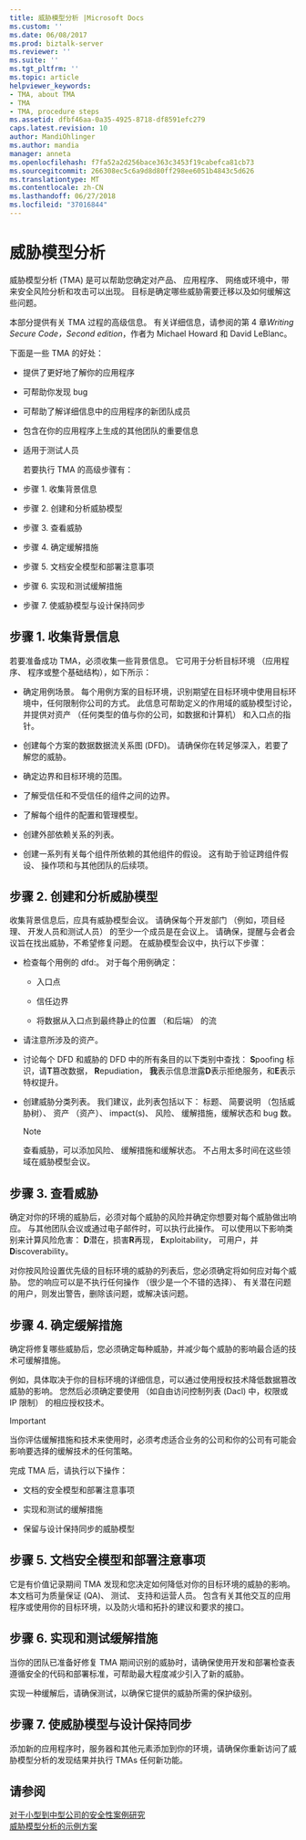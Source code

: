 ```yaml
---
title: 威胁模型分析 |Microsoft Docs
ms.custom: ''
ms.date: 06/08/2017
ms.prod: biztalk-server
ms.reviewer: ''
ms.suite: ''
ms.tgt_pltfrm: ''
ms.topic: article
helpviewer_keywords:
- TMA, about TMA
- TMA
- TMA, procedure steps
ms.assetid: dfbf46aa-0a35-4925-8718-df8591efc279
caps.latest.revision: 10
author: MandiOhlinger
ms.author: mandia
manager: anneta
ms.openlocfilehash: f7fa52a2d256bace363c3453f19cabefca81cb73
ms.sourcegitcommit: 266308ec5c6a9d8d80ff298ee6051b4843c5d626
ms.translationtype: MT
ms.contentlocale: zh-CN
ms.lasthandoff: 06/27/2018
ms.locfileid: "37016844"
---
```

# <a name="threat-model-analysis"></a>威胁模型分析
威胁模型分析 (TMA) 是可以帮助您确定对产品、 应用程序、 网络或环境中，带来安全风险分析和攻击可以出现。 目标是确定哪些威胁需要迁移以及如何缓解这些问题。  
  
 本部分提供有关 TMA 过程的高级信息。 有关详细信息，请参阅的第 4 章*Writing Secure Code，Second edition*，作者为 Michael Howard 和 David LeBlanc。  
  
 下面是一些 TMA 的好处：  
  
- 提供了更好地了解你的应用程序  
  
- 可帮助你发现 bug  
  
- 可帮助了解详细信息中的应用程序的新团队成员  
  
- 包含在你的应用程序上生成的其他团队的重要信息  
  
- 适用于测试人员  
  
  若要执行 TMA 的高级步骤有：  
  
- 步骤 1. 收集背景信息  
  
- 步骤 2. 创建和分析威胁模型  
  
- 步骤 3. 查看威胁  
  
- 步骤 4. 确定缓解措施  
  
- 步骤 5. 文档安全模型和部署注意事项  
  
- 步骤 6. 实现和测试缓解措施  
  
- 步骤 7. 使威胁模型与设计保持同步  
  
## <a name="step-1-collect-background-information"></a>步骤 1. 收集背景信息  
 若要准备成功 TMA，必须收集一些背景信息。 它可用于分析目标环境 （应用程序、 程序或整个基础结构），如下所示：  
  
-   确定用例场景。 每个用例方案的目标环境，识别期望在目标环境中使用目标环境中，任何限制你公司的方式。 此信息可帮助定义的作用域的威胁模型讨论，并提供对资产 （任何类型的值与你的公司，如数据和计算机） 和入口点的指针。  
  
-   创建每个方案的数据数据流关系图 (DFD)。 请确保你在转足够深入，若要了解您的威胁。  
  
-   确定边界和目标环境的范围。  
  
-   了解受信任和不受信任的组件之间的边界。  
  
-   了解每个组件的配置和管理模型。  
  
-   创建外部依赖关系的列表。  
  
-   创建一系列有关每个组件所依赖的其他组件的假设。 这有助于验证跨组件假设、 操作项和与其他团队的后续项。  
  
## <a name="step-2-create-and-analyze-the-threat-model"></a>步骤 2. 创建和分析威胁模型  
 收集背景信息后，应具有威胁模型会议。 请确保每个开发部门 （例如，项目经理、 开发人员和测试人员） 的至少一个成员是在会议上。 请确保，提醒与会者会议旨在找出威胁，不希望修复问题。 在威胁模型会议中，执行以下步骤：  
  
-   检查每个用例的 dfd:。 对于每个用例确定：  
  
    -   入口点  
  
    -   信任边界  
  
    -   将数据从入口点到最终静止的位置 （和后端） 的流  
  
-   请注意所涉及的资产。  
  
-   讨论每个 DFD 和威胁的 DFD 中的所有条目的以下类别中查找： **S**poofing 标识，请**T**篡改数据， **R**epudiation， **我**表示信息泄露**D**表示拒绝服务，和**E**表示特权提升。  
  
-   创建威胁分类列表。 我们建议，此列表包括以下： 标题、 简要说明 （包括威胁树）、 资产 （资产）、 impact(s)、 风险、 缓解措施，缓解状态和 bug 数。  
  
    > [!NOTE]
    >  查看威胁，可以添加风险、 缓解措施和缓解状态。 不占用太多时间在这些领域在威胁模型会议。  
  
## <a name="step-3-review-threats"></a>步骤 3. 查看威胁  
 确定对你的环境的威胁后，必须对每个威胁的风险并确定你想要对每个威胁做出响应。 与其他团队会议或通过电子邮件时，可以执行此操作。 可以使用以下影响类别来计算风险危害： **D**潜在，损害**R**再现， **E**xploitability， 可用户，并**D**iscoverability。  
  
 对你按风险设置优先级的目标环境的威胁的列表后，您必须确定将如何应对每个威胁。 您的响应可以是不执行任何操作 （很少是一个不错的选择）、 有关潜在问题的用户，则发出警告，删除该问题，或解决该问题。  
  
## <a name="step-4-identify-mitigation-techniques-and-technologies"></a>步骤 4. 确定缓解措施  
 确定将修复哪些威胁后，您必须确定每种威胁，并减少每个威胁的影响最合适的技术可缓解措施。  
  
 例如，具体取决于你的目标环境的详细信息，可以通过使用授权技术降低数据篡改威胁的影响。 您然后必须确定要使用 （如自由访问控制列表 (Dacl) 中，权限或 IP 限制） 的相应授权技术。  
  
> [!IMPORTANT]
>  当你评估缓解措施和技术来使用时，必须考虑适合业务的公司和你的公司有可能会影响要选择的缓解技术的任何策略。  
  
 完成 TMA 后，请执行以下操作：  
  
-   文档的安全模型和部署注意事项  
  
-   实现和测试的缓解措施  
  
-   保留与设计保持同步的威胁模型  
  
## <a name="step-5-document-security-model-and-deployment-considerations"></a>步骤 5. 文档安全模型和部署注意事项  
 它是有价值记录期间 TMA 发现和您决定如何降低对你的目标环境的威胁的影响。 本文档可为质量保证 (QA)、 测试、 支持和运营人员。 包含有关其他交互的应用程序或使用你的目标环境，以及防火墙和拓扑的建议和要求的接口。  
  
## <a name="step-6-implement-and-test-mitigations"></a>步骤 6. 实现和测试缓解措施  
 当你的团队已准备好修复 TMA 期间识别的威胁时，请确保使用开发和部署检查表遵循安全的代码和部署标准，可帮助最大程度减少引入了新的威胁。  
  
 实现一种缓解后，请确保测试，以确保它提供的威胁所需的保护级别。  
  
## <a name="step-7-keep-the-threat-model-in-sync-with-design"></a>步骤 7. 使威胁模型与设计保持同步  
 添加新的应用程序时，服务器和其他元素添加到你的环境，请确保你重新访问了威胁模型分析的发现结果并执行 TMAs 任何新功能。  
  
## <a name="see-also"></a>请参阅  
[对于小型到中型公司的安全性案例研究](../core/security-case-studies-for-small-to-medium-sized-companies.md)   
 [威胁模型分析的示例方案](../core/sample-scenarios-for-threat-model-analysis.md)